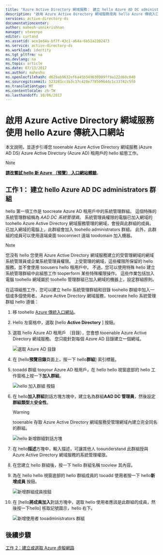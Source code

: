 ```yaml
---
title: "Azure Active Directory 網域服務： 建立 hello Azure AD DC administrators 群組 |Microsoft 文件"
description: "啟用 Azure Active Directory 網域服務使用 hello Azure 傳統入口網站"
services: active-directory-ds
documentationcenter: 
author: mahesh-unnikrishnan
manager: stevenpo
editor: curtand
ms.assetid: ace1ed4a-bf7f-43c1-a64a-6b51a2202473
ms.service: active-directory-ds
ms.workload: identity
ms.tgt_pltfrm: na
ms.devlang: na
ms.topic: article
ms.date: 07/13/2017
ms.author: maheshu
ms.openlocfilehash: d629ab9632ef6a45b549630999ff9a122d60c040
ms.sourcegitcommit: 523283cc1b3c37c428e77850964dc1c33742c5f0
ms.translationtype: MT
ms.contentlocale: zh-TW
ms.lasthandoff: 10/06/2017
---
```

# <a name="enable-azure-active-directory-domain-services-using-hello-azure-classic-portal"></a>啟用 Azure Active Directory 網域服務使用 hello Azure 傳統入口網站
本文說明，並逐步引導您 tooenable Azure Active Directory 網域服務 (Azure AD DS) Azure Active Directory (Azure AD) 租用戶的 hello 組態工作。

> [!NOTE]
> [**請改嘗試 hello 新 Azure （預覽） 入口網站體驗**](active-directory-ds-getting-started.md)。 
>

## <a name="task-1-create-hello-azure-ad-dc-administrators-group"></a>工作 1： 建立 hello Azure AD DC administrators 群組
hello 第一項工作是 toocreate Azure AD 租用戶中的系統管理群組。 這個特殊的系統管理群組稱為 *AAD DC 系統管理員*。 系統管理員權限的電腦已加入網域的 toohello Azure Active Directory 網域服務管理的網域，會授與此群組的成員。 已加入網域的電腦上，此群組會加入 toohello administrators 群組。 此外，此群組的成員可以使用遠端桌面 tooconnect 遠端 toodomain 加入機器。  

> [!NOTE]
> 您沒有 hello 您使用 Azure Active Directory 網域服務建立的受管理網域的網域系統管理員或企業系統管理員權限。 上受管理的網域，這些權限所保留的 hello 服務，並不會使用 toousers hello 租用戶中。 不過，您可以使用特殊 hello 建立系統管理群組中此組態工作 tooperform 某些特殊權限操作。 這些作業包括加入電腦 toohello 網域屬於 toohello 管理群組已加入網域的機器上，設定群組原則。
>

在這項組態工作，您可以建立 hello 系統管理群組和目錄 toohello 群組中加入一個或多個使用者。 Azure Active Directory 網域服務，toocreate hello 系統管理群組 hello 遵循：

1. 移 toohello [Azure 傳統入口網站](https://manage.windowsazure.com)。
2. Hello 左窗格中，選取 [hello **Active Directory** ] 按鈕。
3. 選取 hello Azure AD 租用戶 （目錄），您會想 tooenable Azure Active Directory 網域服務。 您只能針對每個 Azure AD 目錄建立一個網域。

    ![選取 Azure AD 目錄](./media/active-directory-domain-services-getting-started/select-aad-directory.png)
4. 在 [hello**預覽目錄**頁面上，按一下 hello**群組**] 索引標籤。
5. tooadd 群組 tooyour Azure AD 租用戶，在 hello hello 視窗底部的 hello 工作窗格上按一下**加入群組**。

    ![hello 加入群組 按鈕](./media/active-directory-domain-services-getting-started/add-group-button.png)
6. 在 hello**加入群組**對話方塊方塊中，建立名為群組**AAD DC 管理員**，然後設定**群組類型**太**安全性**。

   > [!WARNING]
   > tooenable 存取 Azure Active Directory 網域服務受管理網域內建立完全同名的群組。
   >
   >

    ![hello 新增群組對話方塊](./media/active-directory-domain-services-getting-started/create-admin-group.png)
7. 在 hello**描述**方塊中，輸入描述，可讓其他人 toounderstand 此群組授與 Azure Active Directory 網域服務的系統管理權限。
8. 在您建立 hello 群組後，按一下 hello 群組名稱 tooview 其內容。
9. 為在 hello hello 視窗底部的 hello 群組成員的 tooadd 使用者按一下 hello**新增成員** 按鈕。

    ![新增群組成員按鈕](./media/active-directory-domain-services-getting-started/add-group-members-button.png)
10. 在 [hello**將成員加入**對話方塊中，選取 hello 使用者應該是此群組的成員，然後按一下hello] 核取記號圖示，hello 右下。

    ![新增使用者 tooadministrators 群組](./media/active-directory-domain-services-getting-started/add-group-members.png)


## <a name="next-step"></a>後續步驟
[工作 2：建立或選取 Azure 虛擬網路](active-directory-ds-getting-started-vnet.md)
